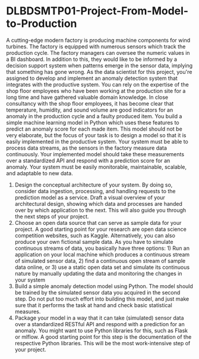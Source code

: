 # DLBDSMTP01-Project-From-Model-to-Production
A cutting-edge modern factory is producing machine components for wind turbines. The factory is equipped with
numerous sensors which track the production cycle. The factory managers can oversee the numeric values in a BI
dashboard. In addition to this, they would like to be informed by a decision support system when patterns emerge
in the sensor data, implying that something has gone wrong. As the data scientist for this project, you're assigned
to develop and implement an anomaly detection system that integrates with the productive system. You can rely
on the expertise of the shop floor employees who have been working at the production site for a long time and
have gathered valuable domain knowledge. In close consultancy with the shop floor employees, it has become
clear that temperature, humidity, and sound volume are good indicators for an anomaly in the production cycle
and a faulty produced item. You build a simple machine learning model in Python which uses these features to
predict an anomaly score for each made item. This model should not be very elaborate, but the focus of your task
is to design a model so that it is easily implemented in the productive system. Your system must be able to process
data streams, as the sensors in the factory measure data continuously. Your implemented model should take
these measurements over a standardized API and respond with a prediction score for an anomaly. Your system
must be easily monitorable, maintainable, scalable, and adaptable to new data.

1. Design the conceptual architecture of your system. By doing so, consider data ingestion, processing, and
handling requests to the prediction model as a service. Draft a visual overview of your architectural
design, showing which data and processes are handed over by which application to the next. This will
also guide you through the next steps of your project.
2. Choose an open data source that can serve as sample data for your project. A good starting point for your
research are open data science competition websites, such as Kaggle. Alternatively, you can also produce
your own fictional sample data. As you have to simulate continuous streams of data, you basically have
three options: 1) Run an application on your local machine which produces a continuous stream of
simulated sensor data, 2) find a continuous open stream of sample data online, or 3) use a static open
data set and simulate its continuous nature by manually updating the data and monitoring the changes
in your system
3. Build a simple anomaly detection model using Python. The model should be trained by the simulated
sensor data you acquired in the second step. Do not put too much effort into building this model, and
just make sure that it performs the task at hand and check basic statistical measures.
4. Package your model in a way that it can take (simulated) sensor data over a standardized RESTful API
and respond with a prediction for an anomaly. You might want to use Python libraries for this, such as
Flask or mlflow. A good starting point for this step is the documentation of the respective Python libraries.
This will be the most work-intensive step of your project.
